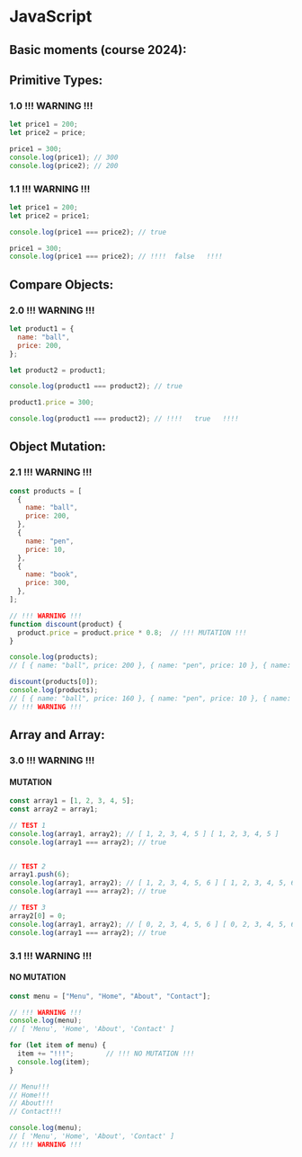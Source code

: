 ﻿# JavaScript

## Basic moments (course 2024):

## Primitive Types:

### 1.0 !!! WARNING !!!
```js
let price1 = 200;
let price2 = price;
```

```js
price1 = 300;
console.log(price1); // 300
console.log(price2); // 200
```

### 1.1 !!! WARNING !!!
```js
let price1 = 200;
let price2 = price1;

console.log(price1 === price2); // true

price1 = 300;
console.log(price1 === price2); // !!!!  false   !!!!
```

## Compare Objects:

### 2.0 !!! WARNING !!!

```js
let product1 = {
  name: "ball",
  price: 200,
};

let product2 = product1;

console.log(product1 === product2); // true

product1.price = 300;

console.log(product1 === product2); // !!!!   true   !!!!
```

## Object Mutation:

### 2.1 !!! WARNING !!!

```js
const products = [
  {
    name: "ball",
    price: 200,
  },
  {
    name: "pen",
    price: 10,
  },
  {
    name: "book",
    price: 300,
  },
];

// !!! WARNING !!!
function discount(product) {
  product.price = product.price * 0.8;  // !!! MUTATION !!! 
}

console.log(products);
// [ { name: "ball", price: 200 }, { name: "pen", price: 10 }, { name: "book", price: 300 } ]

discount(products[0]);
console.log(products);
// [ { name: "ball", price: 160 }, { name: "pen", price: 10 }, { name: "book", price: 240 } ]
// !!! WARNING !!!
```

## Array and Array:

### 3.0 !!! WARNING !!!

#### MUTATION

```js
const array1 = [1, 2, 3, 4, 5];
const array2 = array1;

// TEST 1
console.log(array1, array2); // [ 1, 2, 3, 4, 5 ] [ 1, 2, 3, 4, 5 ]
console.log(array1 === array2); // true


// TEST 2
array1.push(6);
console.log(array1, array2); // [ 1, 2, 3, 4, 5, 6 ] [ 1, 2, 3, 4, 5, 6 ]
console.log(array1 === array2); // true

// TEST 3
array2[0] = 0;
console.log(array1, array2); // [ 0, 2, 3, 4, 5, 6 ] [ 0, 2, 3, 4, 5, 6 ]
console.log(array1 === array2); // true
```

### 3.1 !!! WARNING !!!

#### NO MUTATION
```js
const menu = ["Menu", "Home", "About", "Contact"];

// !!! WARNING !!!
console.log(menu);
// [ 'Menu', 'Home', 'About', 'Contact' ]

for (let item of menu) {
  item += "!!!";        // !!! NO MUTATION !!!
  console.log(item); 
}

// Menu!!!
// Home!!!
// About!!!
// Contact!!!

console.log(menu);
// [ 'Menu', 'Home', 'About', 'Contact' ]
// !!! WARNING !!!
```





